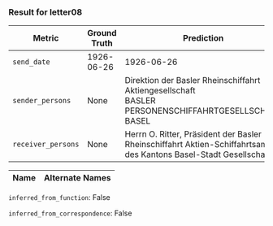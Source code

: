 ### Result for letter08
| Metric           | Ground Truth | Prediction | TP | FP | FN |
|------------------|--------------|------------|----|----|----|
| `send_date`        | 1926-06-26 | 1926-06-26 | 1 | 0 | 0 |
| `sender_persons`  | None | Direktion der Basler Rheinschiffahrt Aktiengesellschaft<br>BASLER PERSONENSCHIFFAHRTGESELLSCHAFT BASEL | 0 | 2 | 0 |
| `receiver_persons` | None | Herrn O. Ritter, Präsident der Basler Rheinschiffahrt Aktien-Schiffahrtsamt des Kantons Basel-Stadt Gesellschaft | 0 | 1 | 0 |

| Name | Alternate Names |
| --- | --- |

`inferred_from_function`: False

`inferred_from_correspondence`: False
